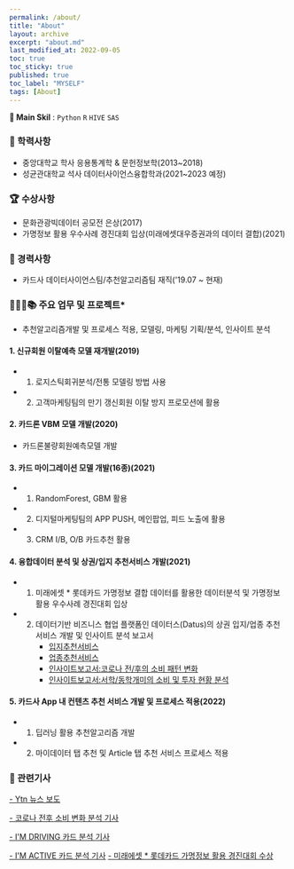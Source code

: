```yaml
---
permalink: /about/
title: "About"
layout: archive
excerpt: "about.md"
last_modified_at: 2022-09-05
toc: true
toc_sticky: true
published: true
toc_label: "MYSELF"
tags: [About]
---
```




**🏅 Main Skil** : `Python` `R` `HIVE` `SAS`
<br>

### 🏫 학력사항
- 중앙대학교 학사 응용통계학 & 문헌정보학(2013~2018)
- 성균관대학교 석사 데이터사이언스융합학과(2021~2023 예정)

### 🏆 수상사항
- 문화관광빅데이터 공모전 은상(2017)<br/>
- 가명정보 활용 우수사례 경진대회 입상(미래에셋대우증권과의 데이터 결합)(2021)

### 📝 경력사항
- 카드사 데이터사이언스팀/추천알고리즘팀 재직('19.07 ~ 현재)<br/>  

### 🏃🏻‍♀️📚  주요 업무 및 프로젝트*
- 추천알고리즘개발 및 프로세스 적용, 모델링, 마케팅 기획/분석, 인사이트 분석<br/>  
  
#### **1. 신규회원 이탈예측 모델 재개발(2019)**<br/>
- 1) 로지스틱회귀분석/전통 모델링 방법 사용<br/>
- 2) 고객마케팅팀의 만기 갱신회원 이탈 방지 프로모션에 활용<br/>

#### **2. 카드론 VBM 모델 개발(2020)<br/>**
 - 카드론불량회원예측모델 개발<br/> 

#### **3. 카드 마이그레이션 모델 개발(16종)(2021)**   <br/>
- 1) RandomForest, GBM 활용<br/>
- 2) 디지털마케팅팀의 APP PUSH, 메인팝업, 피드 노출에 활용<br/>
- 3) CRM I/B, O/B 카드추천 활용<br/>

#### **4. 융합데이터 분석 및 상권/입지 추천서비스 개발(2021)**   <br/>
- 1) 미래에셋 * 롯데카드 가명정보 결합 데이터를 활용한 데이터분석 및 가명정보 활용 우수사례 경진대회 입상 <br/>
- 2) 데이터기반 비즈니스 협업 플랫폼인 데이터스(Datus)의 상권 입지/업종 추천 서비스 개발 및 인사이트 분석 보고서 <br/>
      - [입지추천서비스](https://datus.lottecard.co.kr/analysis/analysisProductView.lc?pdId=990000000000223&orderType=&orderSort=&searchCtgId=&searchCondition=&lastSearchType=&searchKeyword=&pageIndex=1)<br/>
      - [업종추천서비스](https://datus.lottecard.co.kr/analysis/analysisProductView.lc?pdId=990000000000221&orderType=&orderSort=&searchCtgId=&searchCondition=&lastSearchType=&searchKeyword=&pageIndex=1)<br/>
      - [인사이트보고서:코로나 전/후의 소비 패턴 변화](https://datus.lottecard.co.kr/analysis/insightReportView.lc?pdId=990000000000321&orderType=&orderSort=&searchCtgId=&searchCondition=&searchKeyword=&pageIndex=1)<br/>
      - [인사이트보고서:서학/동학개미의 소비 및 투자 현황 분석](https://datus.lottecard.co.kr/analysis/insightReportView.lc?pdId=990000000000323&orderType=&orderSort=&searchCtgId=&searchCondition=&searchKeyword=&pageIndex=1)<br/>

#### **5. 카드사 App 내 컨텐츠 추천 서비스 개발 및 프로세스 적용(2022)**   <br/>
- 1) 딥러닝 활용 추천알고리즘 개발<br/>
- 2) 마이데이터 탭 추천 및 Article 탭 추천 서비스 프로세스 적용<br/>

###  📌 관련기사
  
[- Ytn 뉴스 보도](https://tv.naver.com/v/13508131)

[- 코로나 전후 소비 변화 분석 기사](
https://www.mk.co.kr/news/economy/view/2020/04/423553/)

[- I'M DRIVING 카드 분석 기사](
http://www.hani.co.kr/arti/economy/economy_general/925122.html)

[- I'M ACTIVE 카드 분석 기사](http://www.munhwa.com/news/view.html?no=2020042801032605000004)
[- 미래에셋 * 롯데카드 가명정보 활용 경진대회 수상](https://www.seoulfn.com/news/articleView.html?idxno=438093)

